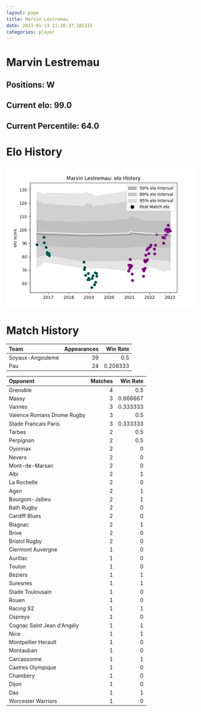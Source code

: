 ```yaml
---  
layout: page  
title: Marvin Lestremau  
date: 2023-01-13 11:28:37.185315  
categories: player  
---
```

# Marvin Lestremau

## Positions: W

## Current elo: 99.0

## Current Percentile: 64.0

# Elo History


![elo history](history_MarvinLestremau.png)
# Match History


| Team             |   Appearances |   Win Rate |
|:-----------------|--------------:|-----------:|
| Soyaux-Angouleme |            39 |   0.5      |
| Pau              |            24 |   0.208333 |

| Opponent                   |   Matches |   Win Rate |
|:---------------------------|----------:|-----------:|
| Grenoble                   |         4 |   0.5      |
| Massy                      |         3 |   0.666667 |
| Vannes                     |         3 |   0.333333 |
| Valence Romans Drome Rugby |         3 |   0.5      |
| Stade Francais Paris       |         3 |   0.333333 |
| Tarbes                     |         2 |   0.5      |
| Perpignan                  |         2 |   0.5      |
| Oyonnax                    |         2 |   0        |
| Nevers                     |         2 |   0        |
| Mont-de-Marsan             |         2 |   0        |
| Albi                       |         2 |   1        |
| La Rochelle                |         2 |   0        |
| Agen                       |         2 |   1        |
| Bourgoin-Jallieu           |         2 |   1        |
| Bath Rugby                 |         2 |   0        |
| Cardiff Blues              |         2 |   0        |
| Blagnac                    |         2 |   1        |
| Brive                      |         2 |   0        |
| Bristol Rugby              |         2 |   0        |
| Clermont Auvergne          |         1 |   0        |
| Aurillac                   |         1 |   0        |
| Toulon                     |         1 |   0        |
| Beziers                    |         1 |   1        |
| Suresnes                   |         1 |   1        |
| Stade Toulousain           |         1 |   0        |
| Rouen                      |         1 |   0        |
| Racing 92                  |         1 |   1        |
| Ospreys                    |         1 |   0        |
| Cognac Saint Jean d'Angély |         1 |   1        |
| Nice                       |         1 |   1        |
| Montpellier Herault        |         1 |   0        |
| Montauban                  |         1 |   0        |
| Carcassonne                |         1 |   1        |
| Castres Olympique          |         1 |   0        |
| Chambery                   |         1 |   0        |
| Dijon                      |         1 |   0        |
| Dax                        |         1 |   1        |
| Worcester Warriors         |         1 |   0        |
